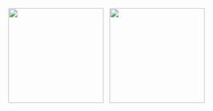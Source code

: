 <div align="center">
  <img src="https://github-readme-stats-blond-pi-91.vercel.app/api?username=Yixi&show_icons=true&theme=radical" height="190" />
  &nbsp
  <img src="https://github-readme-stats-blond-pi-91.vercel.app/api/top-langs/?username=Yixi&layout=compact&theme=radical" height="190"  />
</div>
